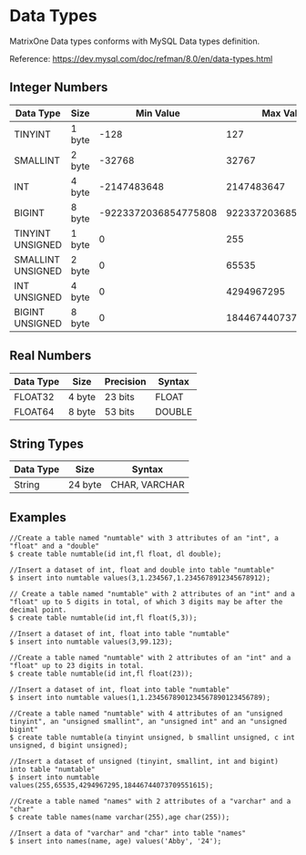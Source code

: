 # **Data Types**

MatrixOne Data types conforms with MySQL Data types definition. 

Reference: <https://dev.mysql.com/doc/refman/8.0/en/data-types.html>

## Integer Numbers

|  Data Type   | Size  |  Min Value   | Max Value  |
|  ----  | ----  |  ----  | ----  |
| TINYINT  | 1 byte | 	-128  | 127 |
| SMALLINT  | 2 byte | -32768  | 32767 |
| INT  | 4 byte | 	-2147483648	  | 2147483647 |
| BIGINT  | 8 byte | -9223372036854775808	  | 9223372036854775807 |
| TINYINT UNSIGNED | 1 byte | 0	  | 255 |
| SMALLINT UNSIGNED | 2 byte | 0	  | 65535 |
| INT UNSIGNED | 4 byte | 0	  | 4294967295 |
| BIGINT UNSIGNED | 8 byte | 0	  | 18446744073709551615 |

## Real Numbers

|  Data Type   | Size  |  Precision   | Syntax |
|  ----  | ----  |  ----  | ----  |
| FLOAT32  | 4 byte | 	23 bits  | FLOAT |
| FLOAT64  | 8 byte |  53 bits  | DOUBLE |

## String Types

|  Data Type   | Size  | Syntax |
|  ----  | ----  |   ----  |
| String  | 24 byte | CHAR, VARCHAR |

## Examples

```
//Create a table named "numtable" with 3 attributes of an "int", a "float" and a "double"
$ create table numtable(id int,fl float, dl double);

//Insert a dataset of int, float and double into table "numtable"
$ insert into numtable values(3,1.234567,1.2345678912345678912);

// Create a table named "numtable" with 2 attributes of an "int" and a "float" up to 5 digits in total, of which 3 digits may be after the decimal point.
$ create table numtable(id int,fl float(5,3));

//Insert a dataset of int, float into table "numtable"
$ insert into numtable values(3,99.123);

//Create a table named "numtable" with 2 attributes of an "int" and a "float" up to 23 digits in total.
$ create table numtable(id int,fl float(23));

//Insert a dataset of int, float into table "numtable"
$ insert into numtable values(1,1.2345678901234567890123456789);

//Create a table named "numtable" with 4 attributes of an "unsigned tinyint", an "unsigned smallint", an "unsigned int" and an "unsigned bigint"
$ create table numtable(a tinyint unsigned, b smallint unsigned, c int unsigned, d bigint unsigned);

//Insert a dataset of unsigned (tinyint, smallint, int and bigint) into table "numtable"
$ insert into numtable values(255,65535,4294967295,18446744073709551615);

//Create a table named "names" with 2 attributes of a "varchar" and a "char"
$ create table names(name varchar(255),age char(255));

//Insert a data of "varchar" and "char" into table "names" 
$ insert into names(name, age) values('Abby', '24');


```